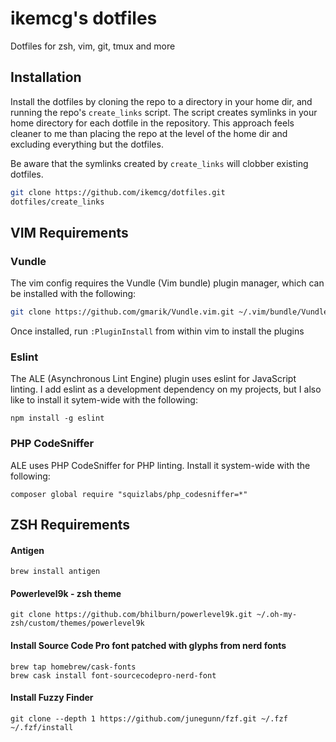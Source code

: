 # ikemcg's dotfiles

Dotfiles for zsh, vim, git, tmux and more

## Installation

Install the dotfiles by cloning the repo to a directory in your home dir, and running the repo's `create_links`
script.  The script creates symlinks in your home directory for each dotfile in the repository.  This approach feels
cleaner to me than placing the repo at the level of the home dir and excluding everything but the dotfiles.

Be aware that the symlinks created by `create_links` will clobber existing dotfiles.

```bash
git clone https://github.com/ikemcg/dotfiles.git
dotfiles/create_links
```

## VIM Requirements

### Vundle

The vim config requires the Vundle (Vim bundle) plugin manager, which can be installed with the following:

```bash
git clone https://github.com/gmarik/Vundle.vim.git ~/.vim/bundle/Vundle.vim
```

Once installed, run `:PluginInstall` from within vim to install the plugins

### Eslint

The ALE (Asynchronous Lint Engine) plugin uses eslint for JavaScript linting.  I add eslint as a development
dependency on my projects, but I also like to install it sytem-wide with the following:

```
npm install -g eslint
```

### PHP CodeSniffer

ALE uses PHP CodeSniffer for PHP linting.  Install it system-wide with the following:

```
composer global require "squizlabs/php_codesniffer=*"
```

## ZSH Requirements

#### Antigen

```
brew install antigen
```

#### Powerlevel9k - zsh theme

```
git clone https://github.com/bhilburn/powerlevel9k.git ~/.oh-my-zsh/custom/themes/powerlevel9k
```

#### Install Source Code Pro font patched with glyphs from nerd fonts

```
brew tap homebrew/cask-fonts
brew cask install font-sourcecodepro-nerd-font
```

#### Install Fuzzy Finder

```
git clone --depth 1 https://github.com/junegunn/fzf.git ~/.fzf
~/.fzf/install
```
